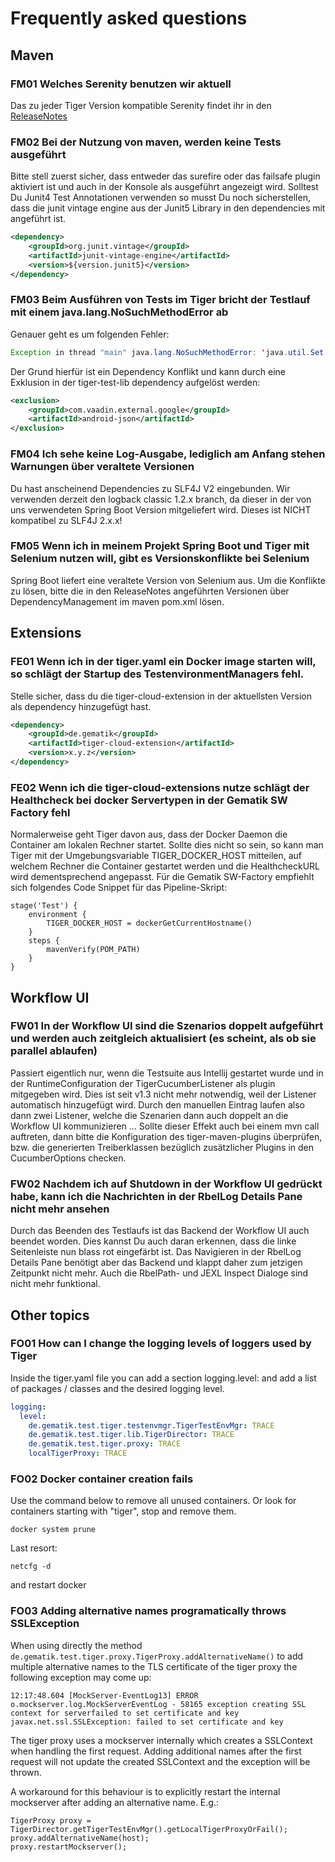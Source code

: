 # Frequently asked questions

## Maven

### FM01 Welches Serenity benutzen wir aktuell
Das zu jeder Tiger Version kompatible Serenity findet ihr in den [ReleaseNotes](ReleaseNotes.md)

### FM02 Bei der Nutzung von maven, werden keine Tests ausgeführt

Bitte stell zuerst sicher, dass entweder das surefire oder das failsafe plugin aktiviert ist und auch in der Konsole als ausgeführt angezeigt wird. Solltest Du Junit4 Test Annotationen verwenden so musst Du noch sicherstellen, dass die junit vintage engine aus der Junit5 Library in den dependencies mit angeführt ist.

```xml
<dependency>
    <groupId>org.junit.vintage</groupId>
    <artifactId>junit-vintage-engine</artifactId>
    <version>${version.junit5}</version>
</dependency>
```


### FM03 Beim Ausführen von Tests im Tiger bricht der Testlauf mit einem java.lang.NoSuchMethodError ab

Genauer geht es um folgenden Fehler:
```java
Exception in thread "main" java.lang.NoSuchMethodError: 'java.util.Set org.json.JSONObject.keySet()'
```
    
Der Grund hierfür ist ein Dependency Konflikt und kann durch eine Exklusion in der tiger-test-lib dependency aufgelöst werden:
```xml
<exclusion>
    <groupId>com.vaadin.external.google</groupId>
    <artifactId>android-json</artifactId>
</exclusion>
```

### FM04 Ich sehe keine Log-Ausgabe, lediglich am Anfang stehen Warnungen über veraltete Versionen

Du hast anscheinend Dependencies zu SLF4J V2 eingebunden.
Wir verwenden derzeit den logback classic 1.2.x branch, da dieser in der von uns verwendeten Spring Boot Version mitgeliefert wird. Dieses ist NICHT kompatibel zu SLF4J 2.x.x!  

### FM05 Wenn ich in meinem Projekt Spring Boot und Tiger mit Selenium nutzen will, gibt es Versionskonflikte bei Selenium

Spring Boot liefert eine veraltete Version von Selenium aus. Um die Konflikte zu lösen, bitte die in den ReleaseNotes angeführten Versionen über DependencyManagement im maven pom.xml lösen.

## Extensions

### FE01 Wenn ich in der tiger.yaml ein Docker image starten will, so schlägt der Startup des TestenvironmentManagers fehl.
Stelle sicher, dass du die tiger-cloud-extension in der aktuellsten Version als dependency hinzugefügt hast.

```xml
<dependency>
    <groupId>de.gematik</groupId>
    <artifactId>tiger-cloud-extension</artifactId>
    <version>x.y.z</version>
</dependency>
```

### FE02 Wenn ich die tiger-cloud-extensions nutze schlägt der Healthcheck bei docker Servertypen in der Gematik SW Factory fehl

Normalerweise geht Tiger davon aus, dass der Docker Daemon die Container am lokalen Rechner startet.
Sollte dies nicht so sein, so kann man Tiger mit der Umgebungsvariable TIGER_DOCKER_HOST mitteilen, auf welchem Rechner die Container gestartet werden und die HealthcheckURL wird dementsprechend angepasst. Für die Gematik SW-Factory empfiehlt sich folgendes Code Snippet für das Pipeline-Skript:

```
stage('Test') {
    environment {
        TIGER_DOCKER_HOST = dockerGetCurrentHostname()
    }
    steps {
        mavenVerify(POM_PATH)
    }
}
```

## Workflow UI

### FW01 In der Workflow UI sind die Szenarios doppelt aufgeführt und werden auch zeitgleich aktualisiert (es scheint, als ob sie parallel ablaufen)
Passiert eigentlich nur, wenn die Testsuite aus Intellij gestartet wurde und in der RuntimeConfiguration der TigerCucumberListener als plugin mitgegeben wird. Dies ist seit v1.3 nicht mehr notwendig, weil der Listener automatisch hinzugefügt wird. Durch den manuellen Eintrag laufen also dann zwei Listener, welche die Szenarien dann auch doppelt an die Workflow UI kommunizieren ...
Sollte dieser Effekt auch bei einem mvn call auftreten, dann bitte die Konfiguration des tiger-maven-plugins überprüfen, bzw. die generierten Treiberklassen bezüglich zusätzlicher Plugins in den CucumberOptions checken.

### FW02 Nachdem ich auf Shutdown in der Workflow UI gedrückt habe, kann ich die Nachrichten in der RbelLog Details Pane nicht mehr ansehen

Durch das Beenden des Testlaufs ist das Backend der Workflow UI auch beendet worden. Dies kannst Du auch daran erkennen, dass die linke Seitenleiste nun blass rot eingefärbt ist. Das Navigieren in der RbelLog Details Pane benötigt aber das Backend und klappt daher zum jetzigen Zeitpunkt nicht mehr. Auch die RbelPath- und JEXL Inspect Dialoge sind nicht mehr funktional.

## Other topics

### FO01 How can I change the logging levels of loggers used by Tiger
Inside the tiger.yaml file you can add a section logging.level: and add a list of packages / classes and the desired logging level. 

```yaml
logging:
  level:
    de.gematik.test.tiger.testenvmgr.TigerTestEnvMgr: TRACE
    de.gematik.test.tiger.lib.TigerDirector: TRACE
    de.gematik.test.tiger.proxy: TRACE
    localTigerProxy: TRACE
```

### FO02 Docker container creation fails
Use the command below to remove all unused containers. Or look for containers starting with "tiger", stop and remove them.
```
docker system prune
```
Last resort:
```
netcfg -d
```
and restart docker


### FO03 Adding alternative names programatically throws SSLException

When using directly the method `de.gematik.test.tiger.proxy.TigerProxy.addAlternativeName()` to add multiple alternative names to the TLS certificate of the tiger proxy the following exception may come up:

```
12:17:48.604 [MockServer-EventLog13] ERROR o.mockserver.log.MockServerEventLog - 58165 exception creating SSL context for serverfailed to set certificate and key
javax.net.ssl.SSLException: failed to set certificate and key
```

The tiger proxy uses a mockserver internally which creates a SSLContext when handling the first request. Adding additional names after the first request will not update the created SSLContext and the exception will be thrown.

A workaround for this behaviour is to explicitly restart the internal mockserver after adding an alternative name. E.g.:

```
TigerProxy proxy = TigerDirector.getTigerTestEnvMgr().getLocalTigerProxyOrFail();
proxy.addAlternativeName(host);
proxy.restartMockserver();
```

